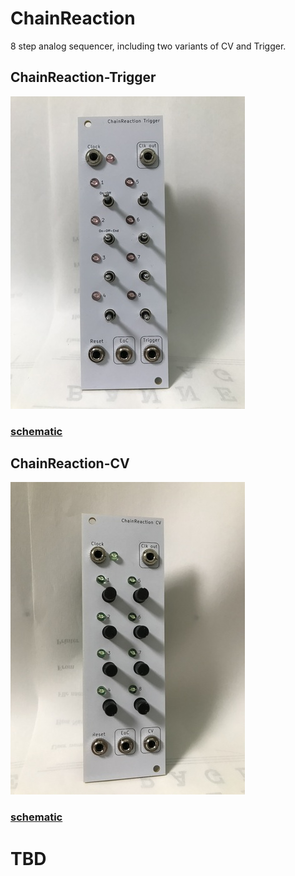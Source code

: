 # ChainReaction
8 step analog sequencer, including two variants of CV and Trigger.

## ChainReaction-Trigger

![front view](https://raw.githubusercontent.com/ikechangexentrick/ChainReaction/images/IMG_2332_s.jpeg)

### [schematic](https://raw.githubusercontent.com/ikechangexentrick/ChainReaction/master/ChainReaction_Trigger_v1.1_schematic.pdf)

## ChainReaction-CV

![front view](https://raw.githubusercontent.com/ikechangexentrick/ChainReaction/images/IMG_2335_s.jpeg)

### [schematic](https://raw.githubusercontent.com/ikechangexentrick/ChainReaction/master/ChainReaction_CV_v1.1_schematic.pdf)

# TBD
